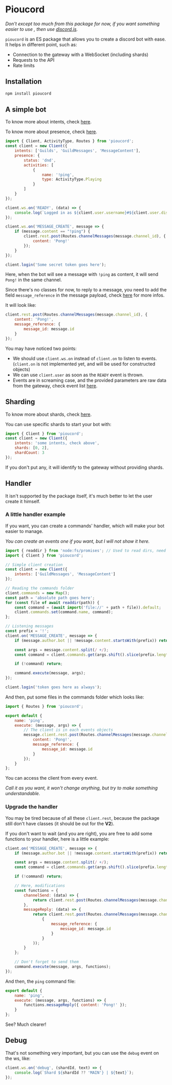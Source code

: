 # Pioucord

*Don't except too much from this package for now, if you want something easier to use , then use [discord.js](https://www.npmjs.com/package/discord.js).*

`pioucord` is an ES package that allows you to create a discord bot with ease.
It helps in different point, such as:

- Connection to the gateway with a WebSocket (including shards)
- Requests to the API
- Rate limits

## Installation

```bash
npm install pioucord
```

## A simple bot

To know more about intents, check [here](https://discord.com/developers/docs/topics/gateway#gateway-intents).

To know more about presence, check [here](https://discord.com/developers/docs/topics/gateway#update-presence).

```js
import { Client, ActivityType, Routes } from 'pioucord';
const client = new Client({
    intents: ['Guilds', 'GuildMessages', 'MessageContent'],
    presence: {
        status: 'dnd',
        activities: [
            {
                name: '!ping',
                type: ActivityType.Playing
            }
        ]
    }
});

client.ws.on('READY', (data) => {
    console.log(`Logged in as ${client.user.username}#${client.user.discriminator} (${client.user.id})`);
});

client.ws.on('MESSAGE_CREATE', message => {
    if (message.content == "!ping") {
        client.rest.post(Routes.channelMessages(message.channel_id), {
            content: 'Pong!'
        });
    }
});

client.login('Some secret token goes here');
```

Here, when the bot will see a message with `!ping` as content, it will send `Pong!` in the same channel.

Since there's no classes for now, to reply to a message, you need to add the field `message_reference` in the message payload, check [here](https://discord.com/developers/docs/resources/channel#message-reference-object-message-reference-structure) for more infos.

It will look like:

```js
client.rest.post(Routes.channelMessages(message.channel_id), {
    content: 'Pong!',
    message_reference: {
        message_id: message.id
    }
});
```

You may have noticed two points:
- We should use `client.ws.on` instead of `client.on` to listen to events. (`client.on` is not implemented yet, and will be used for constructed objects)
- We can use `client.user` as soon as the `READY` event is thrown.
- Events are in screaming case, and the provided parameters are raw data from the gateway, check event list [here](https://discord.com/developers/docs/topics/gateway-events#receive-events).

## Sharding

To know more about shards, check [here](https://discord.com/developers/docs/topics/gateway#sharding).

You can use specific shards to start your bot with:

```js
import { Client } from 'pioucord';
const client = new Client({
    intents: 'some intents, check above',
    shards: [0, 2],
    shardCount: 3
});
```

If you don't put any, it will identify to the gateway without providing shards.

## Handler

It isn't supported by the package itself, it's much better to let the user create it himself.

### A little handler example

If you want, you can create a commands' handler, which will make your bot easier to manage.

*You can create an events one if you want, but I will not show it here.*

```js
import { readdir } from 'node:fs/promises'; // Used to read dirs, need an absolute path
import { Client } from 'pioucord';

// Simple client creation
const client = new Client({
    intents: ['GuildMessages', 'MessageContent']
});

// Reading the commands folder
client.commands = new Map();
const path = 'absolute path goes here';
for (const file of await readdir(path)) {
    const command = (await import('file://' + path + file)).default;
    client.commands.set(command.name, command);
};

// Listening messages
const prefix = '!';
client.on('MESSAGE_CREATE', message => {
    if (message.author.bot || !message.content.startsWith(prefix)) return;

    const args = message.content.split(/ +/);
    const command = client.commands.get(args.shift().slice(prefix.length));

    if (!command) return;

    command.execute(message, args);
});

client.login('token goes here as always');
```

And then, put some files in the commands folder which looks like:

```js
import { Routes } from 'pioucord';

export default {
    name: 'ping',
    execute: (message, args) => {
        // The client is in each events objects
        message.client.rest.post(Routes.channelMessages(message.channel_id), {
            content: 'Pong!',
            message_reference: {
                message_id: message.id
            }
        });
    }
};
```

You can access the client from every event.

*Call it as you want, it won't change anything, but try to make something understandable.*

### Upgrade the handler

You may be tired because of all these `client.rest`, because the package still don't have classes (it should be out for the __V2__).

If you don't want to wait (and you are right), you are free to add some functions to your handler, here is a little example:

```js
client.on('MESSAGE_CREATE', message => {
    if (message.author.bot || !message.content.startsWith(prefix)) return;

    const args = message.content.split(/ +/);
    const command = client.commands.get(args.shift().slice(prefix.length));

    if (!command) return;

    // Here, modifications
    const functions = {
        channelSend: (data) => {
            return client.rest.post(Routes.channelMessages(message.channel_id), data);
        },
        messageReply: (data) => {
            return client.rest.post(Routes.channelMessages(message.channel_id), Object.assign(data,
                {
                    message_reference: {
                        message_id: message.id
                    }
                }
            ));            
        }
    };

    // Don't forget to send them
    command.execute(message, args, functions);
});
```

And then, the `ping` command file:

```js
export default {
    name: 'ping',
    execute: (message, args, functions) => {
        functions.messageReply({ content: 'Pong!' });
    }
};
```

See? Much clearer!

## Debug

That's not something very important, but you can use the `debug` event on the ws, like:
```js
client.ws.on('debug', (shardId, text) => {
    console.log(`Shard ${shardId ?? 'MAIN'} | ${text}`);
});
```
